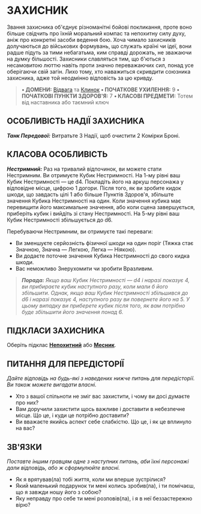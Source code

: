 ﻿# ЗАХИСНИК

Звання захисника об'єднує різноманітні бойові покликання, проте воно більше свідчить про їхній моральний компас та непохитну силу духу, аніж про конкретні засоби ведення бою. Хоча чимало захисників долучаються до військових формувань, що служать країні чи ідеї, вони радше підуть за тими небагатьма, ким справді дорожать, не зважаючи на думку більшості. Захисники славляться тим, що б'ються з несамовитою люттю навіть проти значно переважаючих сил, понад усе оберігаючи свій загін. Лихо тому, хто наважиться скривдити союзника захисника, адже той неодмінно відповість за цю кривду.

> **• ДОМЕНИ:** [Відвага](../domains/Valor.md) та [Клинок](../domains/Blade.md)
> **• ПОЧАТКОВЕ УХИЛЕННЯ:** 9
> **• ПОЧАТКОВІ ПУНКТИ ЗДОРОВ'Я:** 7
> **• КЛАСОВІ ПРЕДМЕТИ:** Тотем від наставника або таємний ключ

## ОСОБЛИВІСТЬ НАДІЇ ЗАХИСНИКА

***Танк Передової:*** Витратьте 3 Надії, щоб очистити 2 Комірки Броні.

## КЛАСОВА ОСОБЛИВІСТЬ

***Нестримний:*** Раз на тривалий відпочинок, ви можете стати Нестримним. Ви отримуєте Кубик Нестримності. На 1-му рівні ваш Кубик Нестримності — це d4. Покладіть його на аркуш персонажа у відповідне місце, цифрою 1 догори. Після того, як ви зробите кидок шкоди, що завдасть цілі 1 або більше Пунктів Здоров'я, збільште значення Кубика Нестримності на один. Коли значення кубика має перевищити його максимальне значення, або коли сцена завершується, приберіть кубик і вийдіть зі стану Нестримності. На 5-му рівні ваш Кубик Нестримності збільшується до d6.

Перебуваючи Нестримним, ви отримуєте такі переваги:

- Ви зменшуєте серйозність фізичної шкоди на один поріг (Тяжка стає Значною, Значна — Легкою, Легка — Ніякою).
- Ви додаєте поточне значення Кубика Нестримності до свого кидка шкоди.
- Вас неможливо Знерухомити чи зробити Вразливим.

> ***Порада:*** *Якщо ваш Кубик Нестримності — d4 і наразі показує 4, ви прибираєте кубик наступного разу, коли мали б його збільшити. Однак, якщо ваш Кубик Нестримності збільшився до d6 і наразі показує 4, наступного разу ви повернете його на 5. У цьому випадку ви приберете кубик після того, як вам потрібно буде збільшити його значення понад 6.*

## ПІДКЛАСИ ЗАХИСНИКА

Оберіть підклас **[Непохитний](../subclasses/Stalwart.md)** або **[Месник](../subclasses/Vengeance.md)**.

## ПИТАННЯ ДЛЯ ПЕРЕДІСТОРІЇ

*Дайте відповідь на будь-які з наведених нижче питань для передісторії. Ви також можете вигадати власні.*

- Хто з вашої спільноти не зміг вас захистити, і чому ви досі думаєте про них?
- Вам доручили захистити щось важливе і доставити в небезпечне місце. Що це, і куди це потрібно доставити?
- Ви вважаєте якийсь аспект себе слабкістю. Що це, і як це вплинуло на вас?

## ЗВ'ЯЗКИ

*Поставте іншим гравцям одне з наступних питань, аби їхні персонажі дали відповідь, або ж сформулюйте власні.*

- Як я врятував(ла) тобі життя, коли ми вперше зустрілися?
- Який маленький подарунок ти мені колись зробив(ла), і ти помічаєш, що я завжди ношу його з собою?
- Яку неправду про себе ти мені розповів(ла), і я в неї беззастережно вірю?